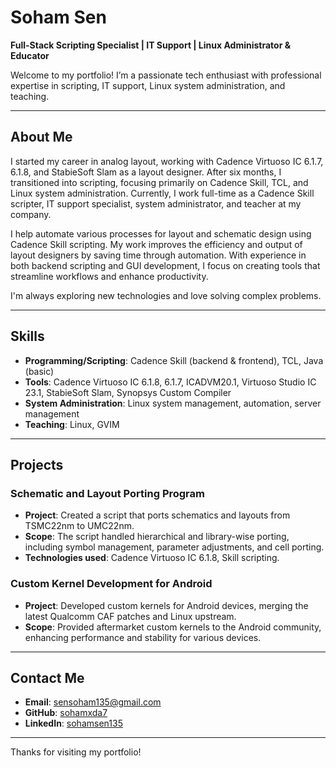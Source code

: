 # Soham Sen  
**Full-Stack Scripting Specialist | IT Support | Linux Administrator & Educator**  

Welcome to my portfolio! I’m a passionate tech enthusiast with professional expertise in scripting, IT support, Linux system administration, and teaching.

---

## About Me  
I started my career in analog layout, working with Cadence Virtuoso IC 6.1.7, 6.1.8, and StabieSoft Slam as a layout designer. After six months, I transitioned into scripting, focusing primarily on Cadence Skill, TCL, and Linux system administration. Currently, I work full-time as a Cadence Skill scripter, IT support specialist, system administrator, and teacher at my company. 

I help automate various processes for layout and schematic design using Cadence Skill scripting. My work improves the efficiency and output of layout designers by saving time through automation. With experience in both backend scripting and GUI development, I focus on creating tools that streamline workflows and enhance productivity.

I'm always exploring new technologies and love solving complex problems.

---

## Skills  
- **Programming/Scripting**: Cadence Skill (backend & frontend), TCL, Java (basic)
- **Tools**: Cadence Virtuoso IC 6.1.8, 6.1.7, ICADVM20.1, Virtuoso Studio IC 23.1, StabieSoft Slam, Synopsys Custom Compiler
- **System Administration**: Linux system management, automation, server management
- **Teaching**: Linux, GVIM

---

## Projects  
### Schematic and Layout Porting Program  
- **Project**: Created a script that ports schematics and layouts from TSMC22nm to UMC22nm.  
- **Scope**: The script handled hierarchical and library-wise porting, including symbol management, parameter adjustments, and cell porting.
- **Technologies used**: Cadence Virtuoso IC 6.1.8, Skill scripting.

### Custom Kernel Development for Android  
- **Project**: Developed custom kernels for Android devices, merging the latest Qualcomm CAF patches and Linux upstream.  
- **Scope**: Provided aftermarket custom kernels to the Android community, enhancing performance and stability for various devices.

---

## Contact Me  
- **Email**: [sensoham135@gmail.com](mailto:sensoham135@gmail.com)  
- **GitHub**: [sohamxda7](https://github.com/sohamxda7)  
- **LinkedIn**: [sohamsen135](https://www.linkedin.com/in/sohamsen135)

---

Thanks for visiting my portfolio!
